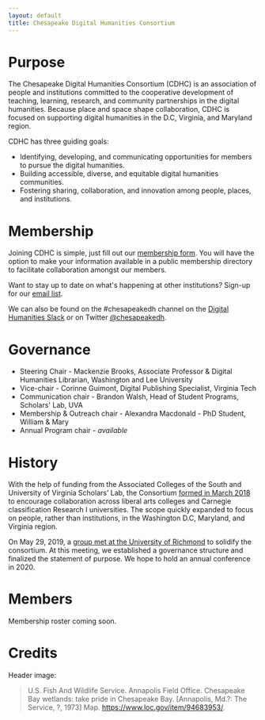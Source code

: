 ```yaml
---
layout: default
title: Chesapeake Digital Humanities Consortium 
---
```


# Purpose
The Chesapeake Digital Humanities Consortium (CDHC) is an association of people and institutions committed to the cooperative development of teaching, learning, research, and community partnerships in the digital humanities. Because place and space shape collaboration, CDHC is focused on supporting digital humanities in the D.C, Virginia, and Maryland region. 

CDHC has three guiding goals:
* Identifying, developing, and communicating opportunities for members to pursue the digital humanities. 
* Building accessible, diverse, and equitable digital humanities communities. 
* Fostering sharing, collaboration, and innovation among people, places, and institutions.

# Membership
Joining CDHC is simple, just fill out our [membership form](https://docs.google.com/forms/d/e/1FAIpQLSfOUCgsA4eVrXws38-OQ9gmDj6qnazKx0Lnpu409OkMzO6JGA/viewform?usp=sf_link). You will have the option to make your information available in a public membership directory to facilitate collaboration amongst our members. 

Want to stay up to date on what's happening at other institutions? Sign-up for our [email list](https://groups.google.com/forum/#!forum/chesapeakedh).

We can also be found on the #chesapeakedh channel on the [Digital Humanities Slack](http://tinyurl.com/DHslack) or on Twitter [@chesapeakedh](http://twitter.com/chesapeakedh).


# Governance
* Steering Chair - Mackenzie Brooks, Associate Professor & Digital Humanities Librarian, Washington and Lee University
* Vice-chair - Corinne Guimont, Digital Publishing Specialist, Virginia Tech
* Communication chair - Brandon Walsh, Head of Student Programs, Scholars' Lab, UVA
* Membership & Outreach chair - Alexandra Macdonald - PhD Student, William & Mary
* Annual Program chair - *available*

# History
With the help of funding from the Associated Colleges of the South and University of Virginia Scholars’ Lab, the Consortium [formed in March 2018](http://symposium.scholarslab.org/) to encourage collaboration across liberal arts colleges and Carnegie classification Research I universities. The scope quickly expanded to focus on people, rather than institutions, in the Washington D.C, Maryland, and Virginia region. 

On May 29, 2019, a [group met at the University of Richmond](https://github.com/nolauren/workshops/blob/master/cheasepeake.md) to solidify the consortium. At this meeting, we established a governance structure and finalized the statement of purpose. We hope to hold an annual conference in 2020. 

# Members
Membership roster coming soon. 

# Credits
Header image: 
> U.S. Fish And Wildlife Service. Annapolis Field Office. Chesapeake Bay wetlands: take pride in Chesapeake Bay. [Annapolis, Md.?: The Service, ?, 1973] Map. https://www.loc.gov/item/94683953/.
